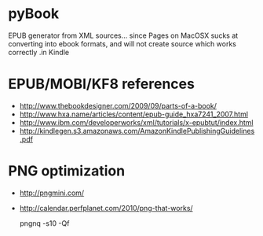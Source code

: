 pyBook
======

EPUB generator from XML sources... since Pages on MacOSX sucks at
converting into ebook formats, and will not create source which works
correctly .in Kindle


EPUB/MOBI/KF8 references
========================
* http://www.thebookdesigner.com/2009/09/parts-of-a-book/
* http://www.hxa.name/articles/content/epub-guide_hxa7241_2007.html
* http://www.ibm.com/developerworks/xml/tutorials/x-epubtut/index.html
* http://kindlegen.s3.amazonaws.com/AmazonKindlePublishingGuidelines.pdf


PNG optimization
================
* http://pngmini.com/
* http://calendar.perfplanet.com/2010/png-that-works/

    pngnq -s10 -Qf


